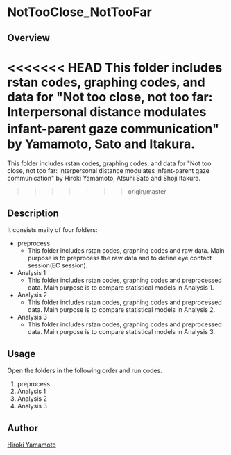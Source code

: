 NotTooClose_NotTooFar
====

## Overview
<<<<<<< HEAD
This folder includes rstan codes, graphing codes, and data for "Not too close, not too far: Interpersonal distance modulates infant-parent gaze communication"　by Yamamoto, Sato and Itakura.
=======
This folder includes rstan codes, graphing codes, and data for "Not too close, not too far: Interpersonal distance modulates infant-parent gaze communication" by Hiroki Yamamoto, Atsuhi Sato and Shoji Itakura.
>>>>>>> origin/master

## Description
It consists maily of four folders:
- preprocess
  - This folder includes rstan codes, graphing codes and raw data. Main purpose is to preprocess the raw data and to define eye contact session(EC session).
- Analysis 1
  - This folder includes rstan codes, graphing codes and preprocessed data. Main purpose is to compare statistical models in Analysis 1.
- Analysis 2
  - This folder includes rstan codes, graphing codes and preprocessed data. Main purpose is to compare statistical models in Analysis 2.
- Analysis 3
  - This folder includes rstan codes, graphing codes and preprocessed data. Main purpose is to compare statistical models in Analysis 3.

## Usage
Open the folders in the following order and run codes.
1. preprocess
2. Analysis 1
3. Analysis 2
4. Analysis 3

## Author

[Hiroki Yamamoto](https://github.com/dororo1225)
